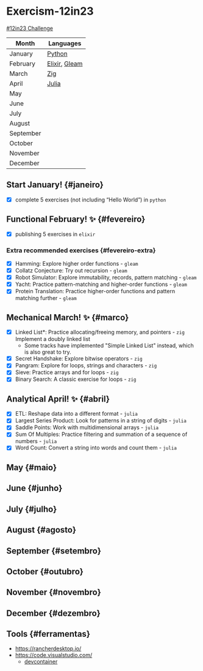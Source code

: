 # Exercism-12in23
[#12in23 Challenge](https://exercism.org/challenges/12in23)

Month | Languages
---|--
January | [Python](#janeiro)
February | [Elixir](#fevereiro), [Gleam](#fevereiro-extra)
March | [Zig](#marco)
April | [Julia](#abril)
May | 
June | 
July | 
August | 
September | 
October | 
November | 
December | 

## Start January! {#janeiro}

- [x] complete 5 exercises (not including “Hello World”) in `python`

## Functional February! ✨ {#fevereiro}

- [x] publishing 5 exercises in `elixir`

### Extra recommended exercises {#fevereiro-extra}

- [x] Hamming: Explore higher order functions - `gleam`
- [x] Collatz Conjecture: Try out recursion - `gleam`
- [x] Robot Simulator: Explore immutability, records, pattern matching - `gleam`
- [x] Yacht: Practice pattern-matching and higher-order functions - `gleam`
- [x] Protein Translation: Practice higher-order functions and pattern matching further - `gleam`

## Mechanical March! ✨ {#marco}

- [x] Linked List*: Practice allocating/freeing memory, and pointers - `zig` Implement a doubly linked list
    * Some tracks have implemented "Simple Linked List" instead, which is also great to try.
- [x] Secret Handshake: Explore bitwise operators - `zig`
- [x] Pangram: Explore for loops, strings and characters - `zig`
- [x] Sieve: Practice arrays and for loops - `zig`
- [x] Binary Search: A classic exercise for loops - `zig`

## Analytical April! ✨ {#abril}

- [x] ETL: Reshape data into a different format - `julia`
- [x] Largest Series Product: Look for patterns in a string of digits - `julia`
- [x] Saddle Points: Work with multidimensional arrays - `julia`
- [x] Sum Of Multiples: Practice filtering and summation of a sequence of numbers - `julia`
- [x] Word Count: Convert a string into words and count them - `julia`

## May {#maio}
## June {#junho}
## July {#julho}
## August {#agosto}
## September {#setembro}
## October {#outubro}
## November {#novembro}
## December {#dezembro}

## Tools {#ferramentas}

- https://rancherdesktop.io/
- https://code.visualstudio.com/
    - [devcontainer](https://code.visualstudio.com/docs/devcontainers/containers)
